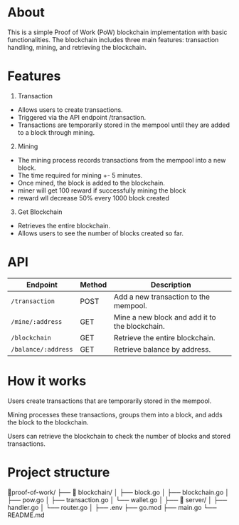 # About

This is a simple Proof of Work (PoW) blockchain implementation with basic functionalities. The blockchain includes three main features: transaction handling, mining, and retrieving the blockchain.

# Features

1. Transaction

- Allows users to create transactions.
- Triggered via the API endpoint /transaction.
- Transactions are temporarily stored in the mempool until they are added to a block through mining.

2. Mining

- The mining process records transactions from the mempool into a new block.
- The time required for mining +- 5 minutes.
- Once mined, the block is added to the blockchain.
- miner will get 100 reward if successfully mining the block
- reward wll decrease 50% every 1000 block created

3. Get Blockchain

- Retrieves the entire blockchain.
- Allows users to see the number of blocks created so far.

# API

| Endpoint            | Method | Description                                    |
| ------------------- | ------ | ---------------------------------------------- |
| `/transaction`      | POST   | Add a new transaction to the mempool.          |
| `/mine/:address`    | GET    | Mine a new block and add it to the blockchain. |
| `/blockchain`       | GET    | Retrieve the entire blockchain.                |
| `/balance/:address` | GET    | Retrieve balance by address.                   |

# How it works

Users create transactions that are temporarily stored in the mempool.

Mining processes these transactions, groups them into a block, and adds the block to the blockchain.

Users can retrieve the blockchain to check the number of blocks and stored transactions.

# Project structure

📁proof-of-work/
├── 📁 blockchain/
│ ├── block.go
│ ├── blockchain.go
│ ├── pow.go
│ ├── transaction.go
│ └── wallet.go
│
├── 📁 server/
│ ├── handler.go
│ └── router.go
│
├── .env
├── go.mod
├── main.go
└── README.md
